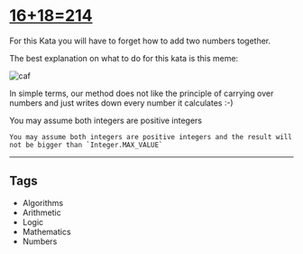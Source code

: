 # [16+18=214](https://www.codewars.com/kata/5effa412233ac3002a9e471d)

For this Kata you will have to forget how to add two numbers together.

The best explanation on what to do for this kata is this meme:

![caf](https://i.ibb.co/Y01rMJR/caf.png)

In simple terms, our method does not like the principle of carrying over numbers and just writes down every number it calculates :-)

You may assume both integers are positive integers

```if:java
You may assume both integers are positive integers and the result will not be bigger than `Integer.MAX_VALUE`
```

---

## Tags

- Algorithms
- Arithmetic
- Logic
- Mathematics
- Numbers
